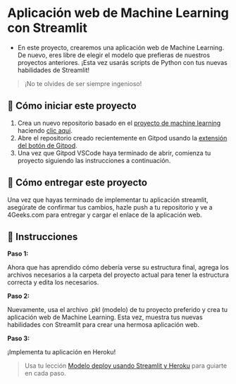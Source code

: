 <!-- hide -->
# Aplicación web de Machine Learning con Streamlit
<!-- endhide -->

- En este proyecto, crearemos una aplicación web de Machine Learning. De nuevo, eres libre de elegir el modelo que prefieras de nuestros proyectos anteriores. ¡Esta vez usarás scripts de Python con tus nuevas habilidades de Streamlit!

> ¡No te olvides de ser siempre ingenioso!

## 🌱  Cómo iniciar este proyecto

1. Crea un nuevo repositorio basado en el [proyecto de machine learning](https://github.com/4GeeksAcademy/machine-learning-python-template/generate) haciendo [clic aquí](https://github.com/4GeeksAcademy/machine-learning-python-template).
2. Abre el repositorio creado recientemente en Gitpod usando la [extensión del botón de Gitpod](https://www.gitpod.io/docs/browser-extension/).
3. Una vez que Gitpod VSCode haya terminado de abrir, comienza tu proyecto siguiendo las instrucciones a continuación.

## 🚛 Cómo entregar este proyecto

Una vez que hayas terminado de implementar tu aplicación streamlit, asegúrate de confirmar tus cambios, hazle push a tu repositorio y ve a 4Geeks.com para entregar y cargar el enlace de la aplicación web.

## 📝 Instrucciones

**Paso 1:**

Ahora que has aprendido cómo debería verse su estructura final, agrega los archivos necesarios a la carpeta del proyecto actual para tener la estructura correcta y edita los necesarios.

**Paso 2:**

Nuevamente, usa el archivo .pkl (modelo) de tu proyecto preferido y crea tu aplicación web de Machine Learning. Esta vez, muestra tus nuevas habilidades con Streamlit para crear una hermosa aplicación web.

**Paso 3:**

¡Implementa tu aplicación en Heroku!

> Usa tu lección [Modelo deploy usando Streamlit y Heroku](https://github.com/4GeeksAcademy/machine-learning-content/blob/master/07-4d-ml_deploy/deploy-model-using-streamlit-and-heroku.md) para guiarte en cada paso.